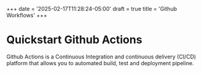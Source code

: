 +++
date = '2025-02-17T11:28:24-05:00'
draft = true
title = 'Github Workflows'
+++

# Quickstart Github Actions

Github Actions is a Continuous Integration and continuous delivery (CI/CD) platform that allows you to automated build, test and deployment pipeline.

